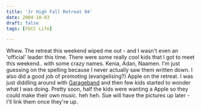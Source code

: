 ```yaml
---
title: 'Jr High Fall Retreat 04'
date: 2004-10-03
draft: false
tags: [FGCC Life]

---
```


Whew. The retreat this weekend wiped me out - and I wasn't even an 'official' leader this time. There were some really cool kids that I got to meet this weekend.. with some crazy names. Kenia, Adan, Naamen. I'm just guessing on the spelling because I never actually saw them written down. I also did a good job of promoting (evangelising?) Apple on the retreat. I was just diddling around with [Garageband](http://www.apple.com/ca/ilife/garageband/) and then few kids started to wonder what I was doing. Pretty soon, half the kids were wanting a Apple so they could make their own music. heh heh. Sue will have the pictures up later - I'll link them once they're up.